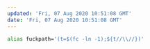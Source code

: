 ```yaml
---
updated: 'Fri, 07 Aug 2020 10:51:08 GMT'
date: 'Fri, 07 Aug 2020 10:51:08 GMT'
---
```


```bash
alias fuckpath='(t=$(fc -ln -1);${t//\\//})'
```
